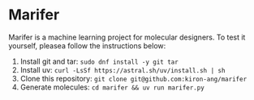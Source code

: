 # Marifer
Marifer is a machine learning project for molecular designers.
To test it yourself, pleasea follow the instructions below:
1. Install git and tar: ``sudo dnf install -y git tar``
2. Install uv: ``curl -LsSf https://astral.sh/uv/install.sh | sh``
3. Clone this repository: ``git clone git@github.com:kiron-ang/marifer``
4. Generate molecules: ``cd marifer && uv run marifer.py``
